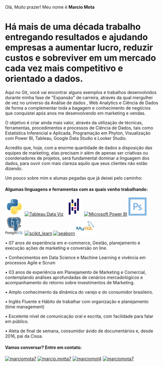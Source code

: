 <p align="left">Olá, Muito prazer! Meu nome é <strong>Marcio Mota</strong></p> 
<h1 align="left">Há mais de uma década trabalho entregando resultados e ajudando empresas a aumentar lucro, reduzir custos e sobreviver em um mercado cada vez mais competitivo e orientado a dados.</h1></p>

Aqui no Git, você vai encontrar alguns exemplos e trabalhos desenvolvidos durante minha fase de "Expansão" de carreira, através da qual mergulhei de vez no universo da Análise de dados , Web Analytics  e Ciência de Dados de forma a complementar toda a bagagem e conhecimento de negócios que conquistei após anos me desenvolvendo em marketing e vendas.

O objetivo é criar ainda mais valor, através da utilização de técnicas, ferramentas, procedimentos e processos de Ciência de Dados, tais como Estatística Inferencial e Aplicada, Programação em Phyton, Visualização com Power BI, Tableau, Google Data Studio e Looker Studio. 

Acredito que, hoje, com a enorme quantidade de dados a disposição das equipes de marketing, elas precisam ir além de apenas ser criativas ou coordenadores de projetos, será fundamental dominar a linguagem dos dados, para ouvir com mais clareza aquilo que seus clientes não estão dizendo.

Um pouco sobre mim e alumas pegadas que já deixei pelo caminho:  
<h4 align="left">Algumas linguagens e ferramentas com as quais venho trabalhando:</h4>
<p align="left"> 

<a href="https://www.python.org" target="_blank" rel="noreferrer"> <img src="https://raw.githubusercontent.com/devicons/devicon/master/icons/python/python-original.svg" alt="python" height="60" width="60" /></a> 
<a href="https://public.tableau.com/app/profile/marciomota" target="_blank" rel="noreferrer"> <img src="https://d1tlzifd8jdoy4.cloudfront.net/wp-content/uploads/2014/04/tableau-icon-for-blog-320x320.png" alt="Tableau Data Viz" height="60" width="60" /></a>
<a href="https://pandas.pydata.org/" target="_blank" rel="noreferrer"> <img src="https://raw.githubusercontent.com/devicons/devicon/2ae2a900d2f041da66e950e4d48052658d850630/icons/pandas/pandas-original.svg" alt="pandas" height="60" width="60" /></a>
<a href="https://powerbi.microsoft.com/pt-br/" target="_blank" rel="noreferrer"> <img src="https://res.cloudinary.com/go1/image/upload/q_60,h_256/v1524238467/nsajzdpphy7qxjaps3og.png" alt="Microsoft Power BI" height="70" width="70" /></a>
<a href="https://www.photoshop.com/en" target="_blank" rel="noreferrer"> <img src="https://raw.githubusercontent.com/devicons/devicon/master/icons/photoshop/photoshop-line.svg" alt="photoshop" height="60" width="60" /></a> 
<a href="https://www.postgresql.org" target="_blank" rel="noreferrer"> <img src="https://raw.githubusercontent.com/devicons/devicon/master/icons/postgresql/postgresql-original-wordmark.svg" alt="postgresql" height="60" width="60" /></a> <a href="https://scikit-learn.org/" target="_blank" rel="noreferrer"> <img src="https://upload.wikimedia.org/wikipedia/commons/0/05/Scikit_learn_logo_small.svg" alt="scikit_learn" height="60" width="60" /></a> <a href="https://seaborn.pydata.org/" target="_blank" rel="noreferrer"> <img src="https://seaborn.pydata.org/_images/logo-mark-lightbg.svg" alt="seaborn" height="60" width="60" /></a> 
<a href="https://www.mysql.com/" target="_blank" rel="noreferrer"> <img src="https://raw.githubusercontent.com/devicons/devicon/master/icons/mysql/mysql-original-wordmark.svg" alt="mysql" height="60" width="60" /></a>


</p>

<p>• 07 anos de experiência em e-commerce, Gestão, planejamento e execução ações de marketing e conversão on line.</p> 
<p>• Conhecimentos em Data Science e Machine Learning e vivência em processos Agile e Scrum</p>  
<p>• 03 anos de experiência em Planejamento de Marketing e Comercial, contemplando análises aprofundadas de cenários mercadológicos e acompanhamento do retorno sobre investimentos de Marketing.</p>  
<p>• Amplo conhecimento da dinâmica do varejo e do consumidor brasileiro. 
<p>• Inglês Fluente e Hábito de trabalhar com organização e planejamento (time management) </p> 
<p>• Excelente nível de comunicação oral e escrita, com facilidade para falar em público. </p> 
<p>• Aleta de final de semana, consumidor ávido de documentários e, desde 2016, pai da Cissa.</p> 


<h4 align="left">Vamos conversar? Entre em contato:</h4>
<p align="left">
<a href="https://linkedin.com/in/marciomota7" target="blank"><img align="center" src="https://raw.githubusercontent.com/rahuldkjain/github-profile-readme-generator/master/src/images/icons/Social/linked-in-alt.svg" alt="marciomota7" height="30" width="40" /></a>
<a href="https://fb.com/marcio.motta7" target="blank"><img align="center" src="https://raw.githubusercontent.com/rahuldkjain/github-profile-readme-generator/master/src/images/icons/Social/facebook.svg" alt="marcio.motta7" height="30" width="40" /></a>
<a href="https://instagram.com/marciomot4" target="blank"><img align="center" src="https://raw.githubusercontent.com/rahuldkjain/github-profile-readme-generator/master/src/images/icons/Social/instagram.svg" alt="marciomot4" height="30" width="40" /></a>
<a href="https://kaggle.com/marciomota7" target="blank"><img align="center" src="https://raw.githubusercontent.com/rahuldkjain/github-profile-readme-generator/master/src/images/icons/Social/kaggle.svg" alt="marciomota7" height="30" width="40" /></a>
</p>

